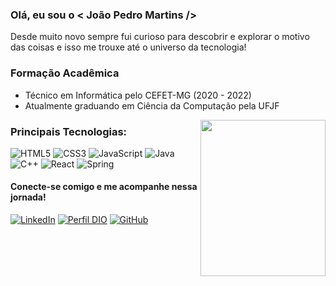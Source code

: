 ### Olá, eu sou o < João Pedro Martins />

Desde muito novo sempre fui curioso para descobrir e explorar o motivo das coisas e isso me trouxe até o universo da tecnologia!

### Formação Acadêmica
- Técnico em Informática pelo CEFET-MG (2020 - 2022)
- Atualmente graduando em Ciência da Computação pela UFJF

<img align="right" height="250em" width="200em" src="https://raw.githubusercontent.com/gist/martins-joaopedro/c669e922d23846bd5b566ad6669d60cb/raw/331ce8f3a4ba4a7e082d71621190c07d2ad40730/pc.svg"/>

### Principais Tecnologias:

![HTML5](https://img.shields.io/badge/HTML5-8f0f9f?style=for-the-badge&logo=html5&logoColor=white)
![CSS3](https://img.shields.io/badge/CSS3-8f0f9f?style=for-the-badge&logo=css3&logoColor=white)
![JavaScript](https://img.shields.io/badge/JavaScript-8f0f9f?style=for-the-badge&logo=javascript&logoColor=white)
![Java](https://img.shields.io/badge/java-%238f0f9f.svg?style=for-the-badge&logo=openjdk&logoColor=white)
![C++](https://img.shields.io/badge/C%2B%2B-8f0f9f?style=for-the-badge&logo=c%2B%2B&logoColor=white)
![React](https://img.shields.io/badge/React-8f0f9f?style=for-the-badge&logo=react&logoColor=white)
![Spring](https://img.shields.io/badge/spring-%238f0f9f.svg?style=for-the-badge&logo=spring&logoColor=white)


#### Conecte-se comigo e me acompanhe nessa jornada!

[![LinkedIn](https://img.shields.io/badge/linkedin-%238f0f9f.svg?style=for-the-badge&logo=linkedin&logoColor=white)](https://www.linkedin.com/in/martinsjoaopedro/)
[![Perfil DIO](https://img.shields.io/badge/-Meu%20Perfil%20na%20DIO-8f0f9f?style=for-the-badge&logo=gitbook&logoColor=white)](https://www.dio.me/users/joaopd_mcr)
[![GitHub](https://img.shields.io/badge/GitHub-8f0f9f?style=for-the-badge&logo=github&logoColor=white)](https://github.com/martins-joaopedro)


